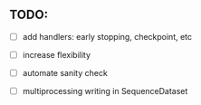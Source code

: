 ## TODO: 

- [ ]  add handlers: early stopping, checkpoint, etc

- [ ]  increase flexibility

- [ ]  automate sanity check

- [ ] multiprocessing writing in SequenceDataset